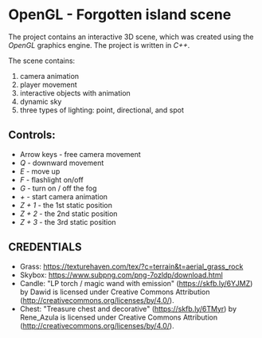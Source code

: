 # OpenGL - Forgotten island scene

The project contains an interactive 3D scene, which was created using the *OpenGL* graphics engine. The project is written in *C++*.

The scene contains:
1. camera animation 
2. player movement 
3. interactive objects with animation
4. dynamic sky
5. three types of lighting: point, directional, and spot

## Controls:
* Arrow keys - free camera movement
* *Q* - downward movement
* *E* - move up
* *F* - flashlight on/off
* *G* - turn on / off the fog
* *+* - start camera animation
* *Z + 1* - the 1st static position
* *Z + 2* - the 2nd static position
* *Z + 3* - the 3rd static position


## CREDENTIALS
* Grass: https://texturehaven.com/tex/?c=terrain&t=aerial_grass_rock
* Skybox: https://www.subpng.com/png-7ozldp/download.html
* Candle: "LP torch / magic wand with emission" (https://skfb.ly/6YJMZ) by Dawid is licensed under Creative Commons Attribution (http://creativecommons.org/licenses/by/4.0/).
* Chest: "Treasure chest and decorative" (https://skfb.ly/6TMyr) by Rene_Azula is licensed under Creative Commons Attribution (http://creativecommons.org/licenses/by/4.0/).
